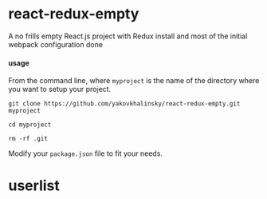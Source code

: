 # react-redux-empty

A no frills empty React.js project with Redux install and most of the initial webpack configuration done


#### usage

From the command line, where `myproject` is the name of the directory where you want to setup your project.

```
git clone https://github.com/yakovkhalinsky/react-redux-empty.git myproject

cd myproject

rm -rf .git
```

Modify your `package.json` file to fit your needs.
# userlist
